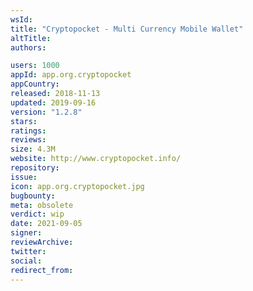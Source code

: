 ```yaml
---
wsId: 
title: "Cryptopocket - Multi Currency Mobile Wallet"
altTitle: 
authors:

users: 1000
appId: app.org.cryptopocket
appCountry: 
released: 2018-11-13
updated: 2019-09-16
version: "1.2.8"
stars: 
ratings: 
reviews: 
size: 4.3M
website: http://www.cryptopocket.info/
repository: 
issue: 
icon: app.org.cryptopocket.jpg
bugbounty: 
meta: obsolete
verdict: wip
date: 2021-09-05
signer: 
reviewArchive:
twitter: 
social:
redirect_from:
---
```


